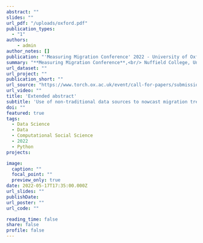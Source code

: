```yaml
---
abstract: ""
slides: ""
url_pdf: "/uploads/oxford.pdf"
publication_types:
  - "1"
authors:
    - admin
author_notes: []
publication: "'Measuring Migration Conference' 2022 - University of Oxford"
summary: "**Measuring Migration Conference**,<br/> Nuffield College, University of Oxford | June 9-10, 2022 <br/> _Session 1a, How do we measure migration? Methods and Advancements._"
url_dataset: ""
url_project: ""
publication_short: ""
url_source: "https://www.torch.ox.ac.uk/event/call-for-papers/submissions-mmn-conference-measuring-migration-how-when-why?fbclid=IwAR0ML5v0ANKyZKBb572EO8ZEuzpV7HQJA-eCCBuclAVq6uO9N53BWmmN4YI"
url_video: ""
title: 'Extended abstract'
subtitle: 'Use of non-traditional data sources to nowcast migration trends through Artificial Intelligence technologies'
doi: ""
featured: true
tags:
  - Data Science
  - Data
  - Computational Social Science
  - 2022
  - Python
projects:

image:
  caption: ""
  focal_point: ""
  preview_only: true
date: 2022-05-17T17:35:00.000Z
url_slides: ""
publishDate: 
url_poster: ""
url_code: ""

reading_time: false  
share: false 
profile: false  
---
```



